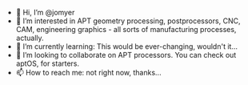 

<!---
jomyer/jomyer is a ✨ special ✨ repository because its `README.md` (this file) appears on your GitHub profile.
You can click the Preview link to take a look at your changes.
--->
- 👋 Hi, I’m @jomyer
- 👀 I’m interested in APT geometry processing, postprocessors, CNC, CAM, engineering graphics - all sorts of manufacturing processes, actually.
- 🌱 I’m currently learning: This would be ever-changing, wouldn't it...
- 💞️ I’m looking to collaborate on APT processors.  You can check out aptOS, for starters.
- 📫 How to reach me: not right now, thanks...
